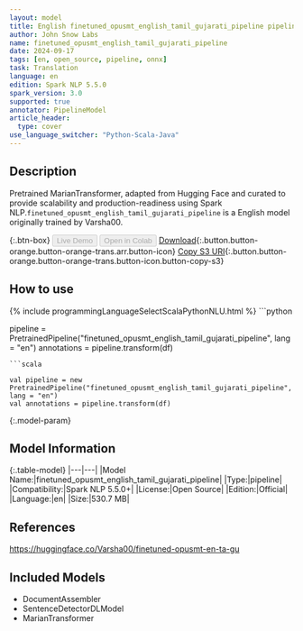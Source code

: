 ```yaml
---
layout: model
title: English finetuned_opusmt_english_tamil_gujarati_pipeline pipeline MarianTransformer from Varsha00
author: John Snow Labs
name: finetuned_opusmt_english_tamil_gujarati_pipeline
date: 2024-09-17
tags: [en, open_source, pipeline, onnx]
task: Translation
language: en
edition: Spark NLP 5.5.0
spark_version: 3.0
supported: true
annotator: PipelineModel
article_header:
  type: cover
use_language_switcher: "Python-Scala-Java"
---
```


## Description

Pretrained MarianTransformer, adapted from Hugging Face and curated to provide scalability and production-readiness using Spark NLP.`finetuned_opusmt_english_tamil_gujarati_pipeline` is a English model originally trained by Varsha00.

{:.btn-box}
<button class="button button-orange" disabled>Live Demo</button>
<button class="button button-orange" disabled>Open in Colab</button>
[Download](https://s3.amazonaws.com/auxdata.johnsnowlabs.com/public/models/finetuned_opusmt_english_tamil_gujarati_pipeline_en_5.5.0_3.0_1726594567913.zip){:.button.button-orange.button-orange-trans.arr.button-icon}
[Copy S3 URI](s3://auxdata.johnsnowlabs.com/public/models/finetuned_opusmt_english_tamil_gujarati_pipeline_en_5.5.0_3.0_1726594567913.zip){:.button.button-orange.button-orange-trans.button-icon.button-copy-s3}

## How to use



<div class="tabs-box" markdown="1">
{% include programmingLanguageSelectScalaPythonNLU.html %}
```python

pipeline = PretrainedPipeline("finetuned_opusmt_english_tamil_gujarati_pipeline", lang = "en")
annotations =  pipeline.transform(df)   

```
```scala

val pipeline = new PretrainedPipeline("finetuned_opusmt_english_tamil_gujarati_pipeline", lang = "en")
val annotations = pipeline.transform(df)

```
</div>

{:.model-param}
## Model Information

{:.table-model}
|---|---|
|Model Name:|finetuned_opusmt_english_tamil_gujarati_pipeline|
|Type:|pipeline|
|Compatibility:|Spark NLP 5.5.0+|
|License:|Open Source|
|Edition:|Official|
|Language:|en|
|Size:|530.7 MB|

## References

https://huggingface.co/Varsha00/finetuned-opusmt-en-ta-gu

## Included Models

- DocumentAssembler
- SentenceDetectorDLModel
- MarianTransformer